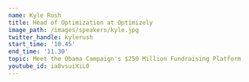 ```yaml
---
name: Kyle Rush
title: Head of Optimization at Optimizely
image_path: /images/speakers/kyle.jpg
twitter_handle: kylerush
start_time: '10.45'
end_time: '11.30'
topic: Meet the Obama Campaign's $250 Million Fundraising Platform
youtube_id: ia8vsuiXiL0
---
```

